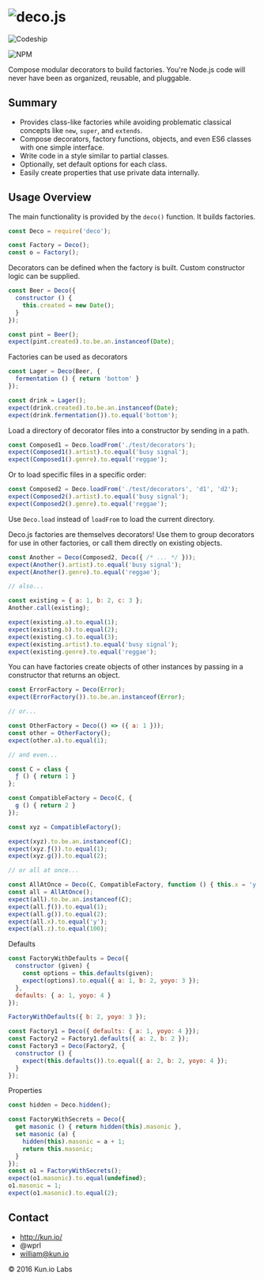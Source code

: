 # ![deco.js](https://raw.githubusercontent.com/wprl/deco/master/deco.jpeg "deco.js")

![Codeship](https://codeship.com/projects/9440eb40-357b-0134-488a-06ccef9b395f/status?branch=v2)

![NPM](https://nodei.co/npm/deco.png?downloads=true&downloadRank=true&stars=true)

Compose modular decorators to build factories.  You're Node.js code will never have been as organized, reusable, and pluggable.

## Summary

-   Provides class-like factories while avoiding problematic classical concepts like `new`, `super`, and `extends`.
-   Compose decorators, factory functions, objects, and even ES6 classes with one simple interface.
-   Write code in a style similar to partial classes.
-   Optionally, set default options for each class.
-   Easily create properties that use private data internally.

## Usage Overview

The main functionality is provided by the `deco()` function.  It builds factories.

```javascript
const Deco = require('deco');

const Factory = Deco();
const o = Factory();
```

Decorators can be defined when the factory is built.  Custom constructor logic can be supplied.

```javascript
const Beer = Deco({
  constructor () {
    this.created = new Date();
  }
});

const pint = Beer();
expect(pint.created).to.be.an.instanceof(Date);
```

Factories can be used as decorators

```javascript
const Lager = Deco(Beer, {
  fermentation () { return 'bottom' }
});

const drink = Lager();
expect(drink.created).to.be.an.instanceof(Date);
expect(drink.fermentation()).to.equal('bottom');
```

Load a directory of decorator files into a constructor by sending in a path.

```javascript
const Composed1 = Deco.loadFrom('./test/decorators');
expect(Composed1().artist).to.equal('busy signal');
expect(Composed1().genre).to.equal('reggae');
```

Or to load specific files in a specific order:

```javascript
const Composed2 = Deco.loadFrom('./test/decorators', 'd1', 'd2');
expect(Composed2().artist).to.equal('busy signal');
expect(Composed2().genre).to.equal('reggae');
```

Use `Deco.load` instead of `loadFrom` to load the current directory.

Deco.js factories are themselves decorators!  Use them to group decorators for use in other factories, or call them directly on existing objects.

```javascript
const Another = Deco(Composed2, Deco({ /* ... */ }));
expect(Another().artist).to.equal('busy signal');
expect(Another().genre).to.equal('reggae');

// also...

const existing = { a: 1, b: 2, c: 3 };
Another.call(existing);

expect(existing.a).to.equal(1);
expect(existing.b).to.equal(2);
expect(existing.c).to.equal(3);
expect(existing.artist).to.equal('busy signal');
expect(existing.genre).to.equal('reggae');
```

You can have factories create objects of other instances by passing in a constructor that returns an object.

```javascript
const ErrorFactory = Deco(Error);
expect(ErrorFactory()).to.be.an.instanceof(Error);

// or...

const OtherFactory = Deco(() => ({ a: 1 }));
const other = OtherFactory();
expect(other.a).to.equal(1);

// and even...

const C = class {
  ƒ () { return 1 }
};

const CompatibleFactory = Deco(C, {
  g () { return 2 }
});

const xyz = CompatibleFactory();

expect(xyz).to.be.an.instanceof(C);
expect(xyz.ƒ()).to.equal(1);
expect(xyz.g()).to.equal(2);

// or all at once...

const AllAtOnce = Deco(C, CompatibleFactory, function () { this.x = 'y' }, { z: 100 });
const all = AllAtOnce();
expect(all).to.be.an.instanceof(C);
expect(all.ƒ()).to.equal(1);
expect(all.g()).to.equal(2);
expect(all.x).to.equal('y');
expect(all.z).to.equal(100);
```

Defaults

```javascript
const FactoryWithDefaults = Deco({
  constructor (given) {
    const options = this.defaults(given);
    expect(options).to.equal({ a: 1, b: 2, yoyo: 3 });
  },
  defaults: { a: 1, yoyo: 4 }
});

FactoryWithDefaults({ b: 2, yoyo: 3 });

const Factory1 = Deco({ defaults: { a: 1, yoyo: 4 }});
const Factory2 = Factory1.defaults({ a: 2, b: 2 });
const Factory3 = Deco(Factory2, {
  constructor () {
    expect(this.defaults()).to.equal({ a: 2, b: 2, yoyo: 4 });
  }
});
```

Properties

```javascript
const hidden = Deco.hidden();

const FactoryWithSecrets = Deco({
  get masonic () { return hidden(this).masonic },
  set masonic (a) {
    hidden(this).masonic = a + 1;
    return this.masonic;
  }
});
const o1 = FactoryWithSecrets();
expect(o1.masonic).to.equal(undefined);
o1.masonic = 1;
expect(o1.masonic).to.equal(2);
```

## Contact

-   <http://kun.io/>
-   @wprl
-   william@kun.io

© 2016 Kun.io Labs

